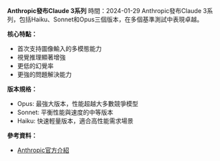 **Anthropic發布Claude 3系列**
時間：2024-01-29
Anthropic發布Claude 3系列，包括Haiku、Sonnet和Opus三個版本，在多個基準測試中表現卓越。

**核心特點：**

* 首次支持圖像輸入的多模態能力
* 視覺推理顯著增強
* 更低的幻覺率
* 更強的問題解決能力

**版本規格：**

* Opus: 最強大版本，性能超越大多數競爭模型
* Sonnet: 平衡性能與速度的中等版本
* Haiku: 快速輕量版本，適合高性能需求場景

**參考資料：**

* [Anthropic官方介紹](https://www.anthropic.com/news/claude-3-family)